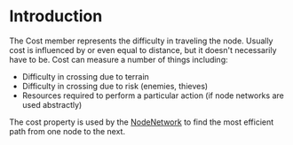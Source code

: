 # Introduction

The Cost member represents the difficulty in traveling the node. Usually cost is influenced by or even equal to distance, but it doesn't necessarily have to be. Cost can measure a number of things including:

* Difficulty in crossing due to terrain
* Difficulty in crossing due to risk (enemies, thieves)
* Resources required to perform a particular action (if node networks are used abstractly)

The cost property is used by the [NodeNetwork](../../../../../../frb/docs/index.php) to find the most efficient path from one node to the next.
